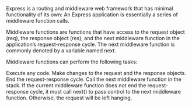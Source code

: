 Express is a routing and middleware web framework that has minimal functionality of its own: An Express application is essentially a series of middleware function calls.

Middleware functions are functions that have access to the request object (req), the response object (res), and the next middleware function in the application’s request-response cycle. The next middleware function is commonly denoted by a variable named next.

Middleware functions can perform the following tasks:

Execute any code. Make changes to the request and the response objects. End the request-response cycle. Call the next middleware function in the stack. If the current middleware function does not end the request-response cycle, it must call next() to pass control to the next middleware function. Otherwise, the request will be left hanging.